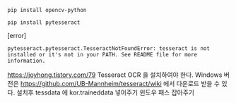 ```
pip install opencv-python

pip install pytesseract
```

[error]
```
pytesseract.pytesseract.TesseractNotFoundError: tesseract is not installed or it's not in your PATH. See README file for more information.
```
https://joyhong.tistory.com/79  Tesseract OCR 을 설치하여야 한다.
Windows 버전은 https://github.com/UB-Mannheim/tesseract/wiki 에서 다운로드 받을 수 있다.
설치후 tessdata 에 kor.traineddata 넣어주기
윈도우 패스 잡아주기


